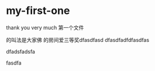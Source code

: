 # my-first-one
thank you very much
第一个文件
 
的叫法是大家佛
的房间爱三等奖dfasdfasd
dfasdfadfdfasdfas




dfadsfadsfa

fasdfa
